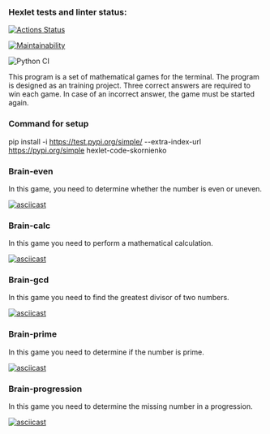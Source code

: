 ### Hexlet tests and linter status:
[![Actions Status](https://github.com/SergeyKornienko/python-project-lvl1/workflows/hexlet-check/badge.svg)](https://github.com/SergeyKornienko/python-project-lvl1/actions)

[![Maintainability](https://api.codeclimate.com/v1/badges/8f041f1e701d00c8df14/maintainability)](https://codeclimate.com/github/SergeyKornienko/python-project-lvl1/maintainability)

![Python CI](https://github.com/SergeyKornienko/python-project-lvl1/workflows/Python%20CI/badge.svg)

This program is a set of mathematical games for the terminal. The program is designed as an training project. Three correct answers are required to win each game. In case of an incorrect answer, the game must be started again.

### Command for setup
pip install -i https://test.pypi.org/simple/ --extra-index-url https://pypi.org/simple hexlet-code-skornienko


### Brain-even

In this game, you need to determine whether the number is even or  uneven.

[![asciicast](https://asciinema.org/a/381247.svg)](https://asciinema.org/a/381247)

### Brain-calc

In this game you need to perform a mathematical calculation.

[![asciicast](https://asciinema.org/a/381248.svg)](https://asciinema.org/a/381248)

### Brain-gcd

In this game you need to find the greatest divisor of two numbers.

[![asciicast](https://asciinema.org/a/381250.svg)](https://asciinema.org/a/381250)

### Brain-prime

In this game you need to determine if the number is prime.

[![asciicast](https://asciinema.org/a/381251.svg)](https://asciinema.org/a/381251)

### Brain-progression

In this game you need to determine the missing number in a progression.

[![asciicast](https://asciinema.org/a/381252.svg)](https://asciinema.org/a/381252)